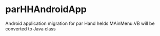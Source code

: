 # parHHAndroidApp
Android application migration for par Hand helds
MAinMenu.VB will be converted to Java class 
